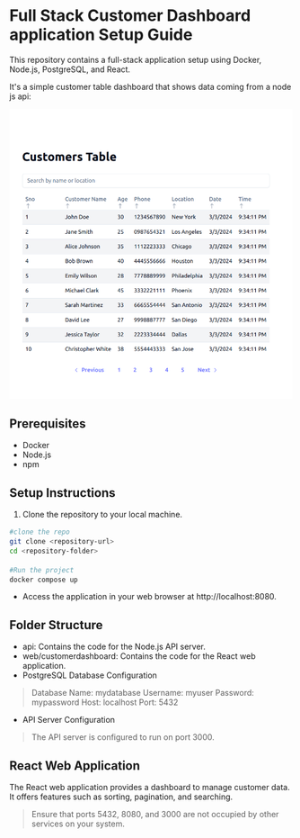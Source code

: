 # Full Stack Customer Dashboard application Setup Guide
This repository contains a full-stack application setup using Docker, Node.js, PostgreSQL, and React.

It's a simple customer table dashboard that shows data coming from a node js api:

![Customer Table](screenshots/customerTable.png)

## Prerequisites

- Docker
- Node.js
- npm

## Setup Instructions

1. Clone the repository to your local machine.

```bash
#clone the repo
git clone <repository-url>
cd <repository-folder>

#Run the project
docker compose up
```

- Access the application in your web browser at http://localhost:8080.

## Folder Structure
- api: Contains the code for the Node.js API server.
- web/customerdashboard: Contains the code for the React web application.
- PostgreSQL Database Configuration
> Database Name: mydatabase
> Username: myuser
> Password: mypassword
> Host: localhost
> Port: 5432

- API Server Configuration
> The API server is configured to run on port 3000.

## React Web Application
The React web application provides a dashboard to manage customer data. It offers features such as sorting, pagination, and searching.

> Ensure that ports 5432, 8080, and 3000 are not occupied by other services on your system.



